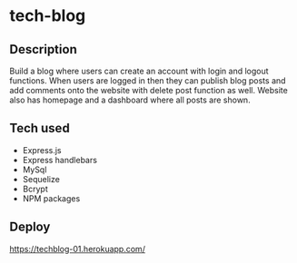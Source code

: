 # tech-blog

## Description
Build a blog where users can create an account with login and logout functions. When users are logged in then they can publish blog posts and add comments onto the website with delete post function as well. Website also has homepage and a dashboard where all posts are shown.


## Tech used
- Express.js
- Express handlebars
- MySql
- Sequelize
- Bcrypt
- NPM packages

## Deploy
https://techblog-01.herokuapp.com/

